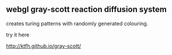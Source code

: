 ## webgl gray-scott reaction diffusion system

creates turing patterns with randomly generated colouring.

try it here

http://ktfh.github.io/gray-scott/
